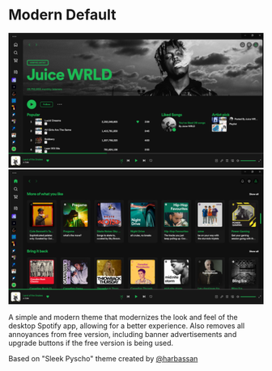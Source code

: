 # Modern Default

![artist](artist.png)
![home](home.png)

A simple and modern theme that modernizes the look and feel of the desktop Spotify app, allowing for a better experience. Also removes all annoyances from free version, including banner advertisements and upgrade buttons if the free version is being used.

Based on "Sleek Pyscho" theme created by [@harbassan](https://github.com/harbassan)
